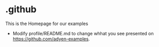 # .github

This is the Homepage for our examples

* Modify profile/README.md to change whhat you see presented on https://github.com/adyen-examples.

